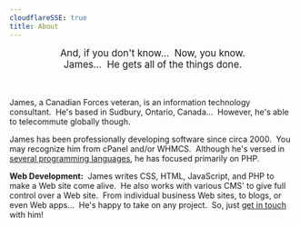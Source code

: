 ```yaml
---
cloudflareSSE: true
title: About
---
```


<div style="text-align: center;">
  <span style="font-size: larger;">
    And, if you don't know&hellip;&nbsp; Now, you know.<br />
    James&hellip;&nbsp; He gets all of the things done.
  </span><br />
  &nbsp;<br />
  &nbsp;
</div>

James, a Canadian Forces veteran, is an information technology consultant.&nbsp; He's based in Sudbury, Ontario, Canada&hellip;&nbsp; However, he's able to
telecommute globally though.

James has been professionally developing software since circa 2000.&nbsp; You may recognize him from cPanel and/or WHMCS.&nbsp; Although he's versed in
<a href="{{ site.url }}/resume#languages" rel="me" title="">several programming languages</a>, he has focused primarily on PHP.

<span style="font-weight: bolder;">Web Development:</span>&nbsp; James writes CSS, HTML, JavaScript, and PHP to make a Web site come alive.&nbsp; He also works
with various CMS' to give full control over a Web site.&nbsp; From individual business Web sites, to blogs, or even Web apps&hellip;&nbsp; He's happy to
take on any project.&nbsp; So, just <a href="{{ site.url }}/contact" rel="me" title="">get in touch</a> with him!
